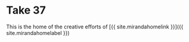 Take 37
====================

This is the home of the creative efforts of [{{ site.mirandahomelink }}]({{ site.mirandahomelabel }})  
